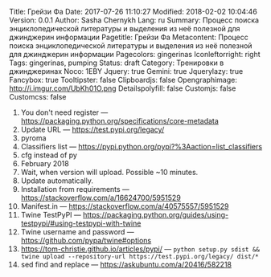 Title: Грейзи Фа
Date: 2017-07-26 11:10:27
Modified: 2018-02-02 10:04:46
Version: 0.0.1
Author: Sasha Chernykh
Lang: ru
Summary: Процесс поиска энциклопедической литературы и выделения из неё полезной для джинджерин информации
Pagetitle: Грейзи Фа
Metacontent: Процесс поиска энциклопедической литературы и выделения из неё полезной для джинджерин информации
Pagecolors: gingerinas
Iconleftorright: right
Tags: gingerinas, pumping
Status: draft
Category: Тренировки в джинджеринах
Noco: 1EBY
Jquery: true
Gemini: true
Jquerylazy: true
Fancybox: true
Tooltipster: false
Clipboardjs: false
Opengraphimage: http://i.imgur.com/UbKh01O.png
Detailspolyfill: false
Customjs: false
Customcss: false

1. You don't need register — https://packaging.python.org/specifications/core-metadata
1. Update URL — https://test.pypi.org/legacy/
1. pyroma
1. Classifiers list — https://pypi.python.org/pypi?%3Aaction=list_classifiers
1. cfg instead of py
1. February 2018
1. Wait, when version will upload. Possible ~10 minutes.
1. Update automatically.
1. Installation from requirements — https://stackoverflow.com/a/16624700/5951529
1. Manifest.in — https://stackoverflow.com/a/40575557/5951529
1. Twine TestPyPI — https://packaging.python.org/guides/using-testpypi/#using-testpypi-with-twine
1. Twine username and password — https://github.com/pypa/twine#options
1. https://tom-christie.github.io/articles/pypi/ — `python setup.py sdist && twine upload --repository-url https://test.pypi.org/legacy/ dist/*`
1. sed find and replace — https://askubuntu.com/a/20416/582218